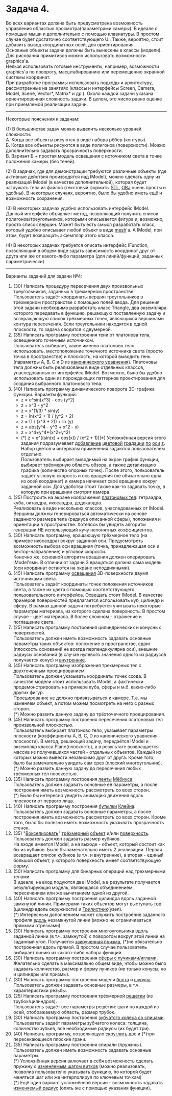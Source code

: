 # Задача 4.

Во всех вариантах должна быть предусмотрена возможность управления областью просмотра(параметрами камеры). В идеале с помощью мыши и дополнительно с помощью клавиатуры. В простом случае будет достаточно соответствующего UI. Также, вероятно, стоит добавить вывод координатных осей, для ориентирования.  
Основные объекты задачи должны быть вынесены в классы (модели).  
Для рисования примитивов можно использовать возможности graphics'а.  
Нельзя использовать готовые инструменты, например, возможности graphics'а по повороту, масштабированию или перемещению экранной системы координат.  
При разработке программы использовать подходы и архитектуру, рассмотренные на занятиях (классы и интерфейсы Screen, Camera, Model, Scene, Vector*, Matrix* и др.).
Около каждой задачи указана ориентировочная сложность задачи. В целом, это число равно оценке при приемлемой реализации задачи.

* * *

Некоторые пояснения к задачам:

(1) В большинстве задач можно выделить несколько уровней сложности:  
А. Когда все объекты рисуются в виде набора рёбер (контуры).  
Б. Когда все объекты рисуются в виде полигонов (поверхности). Можно дополнительно задавать прозрачность поверхности.  
В. Вариант Б + простая модель освещения с источником света в точке положения камеры (без теней).

(2) В задачах, где для демонстрации требуются различные объекты (где активные действия производятся над IModel), можно сделать одну из реализаций IModel (в качестве дополнительной), которая будет загружать тела из файлов (текстовый форматы [STL](https://ru.wikipedia.org/wiki/STL_(%D1%84%D0%BE%D1%80%D0%BC%D0%B0%D1%82_%D1%84%D0%B0%D0%B9%D0%BB%D0%B0)), [OBJ](https://ru.wikipedia.org/wiki/Obj) очень просты и удобны). В некоторых случаях, вероятно, было бы удобно иметь ещё и возможность сохранения.

(3) В некоторых задачах удобно использовать интерфейс IModel. Данный интерфейс объявляет метод, позволяющий получить список полигонов/треугольников, которыми описывается фигура и, возможно, просто список вершин. Может быть есть смысл разработать класс, который удобно описывает любой объект в виде [mesh](https://ru.wikipedia.org/wiki/%D0%9F%D0%BE%D0%BB%D0%B8%D0%B3%D0%BE%D0%BD%D0%B0%D0%BB%D1%8C%D0%BD%D0%B0%D1%8F_%D1%81%D0%B5%D1%82%D0%BA%D0%B0)'а. А IModel, при этом, будет возвращать экземпляр этого класса.

(4) В некоторых задачах требуется описать интерфейс IFunction, позволяющий в общем виде задать зависимость координат друг от друга или же от какого-либо параметра (для линий/функций, заданных параметрически)

* * *

Варианты заданий для задачи №4:

1.  (30) Написать процедуру пересечения двух произвольных треугольников, заданных в трехмерном пространстве.  
    Пользователь задаёт координаты вершин треугольников в трёхмерном пространстве с помощью полей ввода. Для решения этой задачи необходимо разработать класс Triangle, два экземпляра которого передавать в функцию, решающую поставленную задачу и возвращающую список трёхмерных точек, являющихся вершинами контура пересечения. Если треугольники находятся в одной плоскости, то задача сводится к двумерной.
2.  (35) Написать программу построения тени от платонова тела, освещенного точечным источником.  
    Пользователь выбирает, какое именно платоново тело использовать, местоположение точечного источника света (просто точка в пространстве) и плоскость, на которой выводить тень (параметры A, B, C и D из [канонического уравнения](https://www.google.ru/search?newwindow=1&ei=wti1XZHcNceKmwXihJbgCQ&q=%D0%BA%D0%B0%D0%BD%D0%BE%D0%BD%D0%B8%D1%87%D0%B5%D1%81%D0%BA%D0%BE%D0%B5+%D1%83%D1%80%D0%B0%D0%B2%D0%BD%D0%B5%D0%BD%D0%B8%D0%B5+%D0%BF%D0%BB%D0%BE%D1%81%D0%BA%D0%BE%D1%81%D1%82%D0%B8&oq=%D0%BA%D0%B0%D0%BD%D0%BE%D0%BD%D0%B8%D1%87%D0%B5%D1%81%D0%BA%D0%BE%D0%B5+%D1%83%D1%80%D0%B0%D0%B2%D0%BD%D0%B5%D0%BD%D0%B8%D0%B5+%D0%BF%D0%BB%D0%BE%D1%81&gs_l=psy-ab.3.0.0l2j0i22i30l8.353091.80606437..80607158...0.2..0.167.1661.18j1......0....1..gws-wiz.....0..0i71j0i131j0i10i1j0i1j0i10i1i42j0i10j0i10i30j0i131i67j0i67.C6P4hAY0dYI)). Платоновы тела должны быть реализованы в виде отдельных классов, унаследованных от интерфейса IModel. Возможно, было бы удобно использовать один из порождающих паттернов проектирования для создания выбранного платонового тела.
3.  (40) Написать программу динамического поворота 3D-графика функции. Варианты функций:
    *   z = e^sin(x*3) - cos (y^2)
    *   z = x^3 - y^2
    *   z = x^(1/3) * sin(y)
    *   z = ln(x^2 + 1) / (y^2 + 2)
    *   z = (1 / (x^3 + 2)) + ln (y)
    *   z = abs(y^4 - y^3 + x^2 - x)
    *   z = x^4+y^4*(x^2+y^2)
    *   (\*) z = e^((sin(x) + cos(x)) / (x^2 + 1))(*) Усложнённая версия этого задания подразумевает [добавление](https://i.stack.imgur.com/LIwi5.png) [цветовой](https://sourceforge.net/p/gnuplot/feature-requests/_discuss/thread/7d6f49d1/0915/attachment/graphene_specular2_small.png) [градации](https://www.researchgate.net/profile/Chanchal_Barman/publication/327336589/figure/download/fig5/AS:665530616786944@1535686272579/Color-online-Left-Ab-initio-3D-band-structure-of-Sr3BiN-Right-Closer-view-of-the.png) [по](https://3.bp.blogspot.com/-gGA-OfOTy4o/Vs1bGZd--FI/AAAAAAAABw8/AH84hgg1CdE/s1600/surface.png) [оси](https://encrypted-tbn0.gstatic.com/images?q=tbn:ANd9GcSpv4toDT1V7usgG-JjcKxfR7VBLGUoMfThLX7Und1zxhs9zWnR&s) [z](https://miro.medium.com/max/575/1*J0VmAEUL0zXGvuSICg700Q.png). Набор цветов и интервалы применения задаются пользователем отдельно.  
    Пользователь выбирает выводимый на экран график функции, выбирает трёхмерную область обзора, а также детализацию графика (количество опорных точек). После этого, пользователь задаёт угловую скорость и ось вращения (не обязательно одна из осей координат) и камера начинает своё вращение вокруг заданной оси. Для удобства стоит также как-то задавать точку, в которую при вращении смотрит камера.
4.  (25) Построить на экране изображения [платоновых тел](https://ru.wikipedia.org/wiki/%D0%9F%D1%80%D0%B0%D0%B2%D0%B8%D0%BB%D1%8C%D0%BD%D1%8B%D0%B9_%D0%BC%D0%BD%D0%BE%D0%B3%D0%BE%D0%B3%D1%80%D0%B0%D0%BD%D0%BD%D0%B8%D0%BA): тетраэдра, куба, октаэдра, икосаэдра, додекаэдра.  
    Реализовать в виде нескольких классов, унаследованных от IModel. Вершины должны генерироваться автоматически на основе заданного размера тела (радиуса описанной сферы), положения и ориентации в пространстве. Хотелось бы увидеть алгоритм генерации НЕ использующий кучу непонятных коэффициентов.
5.  (30) Написать программу, вращающую трёхмерное тело (на примере икосаэдра) вокруг заданной оси. Предусмотреть возможность выбора оси вращения (точка, принадлежащая оси и вектор-направление) и угловой скорости.  
    Конечно же, основной алгоритм вращения должен оперировать IModel'ями. В отличии от задачи 3 вращаться должна сама модель (оси координат остаются на экране неподвижными).
6.  (45) Написать программу [освещения](http://grafika.me/node/344) 3D-поверхности двумя источниками света.  
    Пользователь задаёт координаты точек положения источников света, а также их цвета с помощью соответствующего пользовательского интерфейса. Освещать стоит IModel. В качестве примеров поверхностей предлагается использовать куб, цилиндр и сферу. В рамках данной задачи потребуется учитывать некоторые параметры материала, из которого сделана поверхность. В простом случае - цвет материала. В более сложном - отражение и поглащение света.
7.  (25) Написать программу построения цилиндрических и конусных поверхностей.  
    Пользователь должен иметь возможность задавать основные параметры таких объектов: положение в пространстве, сдвиг (плоскость оснований не всегда перпендикулярна оси), внешние радиусы оснований (в случае нулевого значения одного из радиусов получается конус) и [внутренние](http://omtc-russia.ru/wp-content/uploads/2013/04/vtulka-konicheskaya-7272-bison-bial.jpg).
8.  (45) Написать программу изображения трехмерных тел с двухточечным проецированием.  
    Пользователь должен указывать координаты точек схода. В качестве модели стоит использовать IModel, а фактически продемонстрировать на примере куба, сферы и м.б. каких-либо других фигур.  
    Проецирование не должно привязываться к камере. Т.е. мы изменяем объект, а потом можем посмотреть на него с разных сторон.  
    (\*) Можно развить данную задачу до трёхточечного проецирования.
9.  (45) Написать программу построения пересечения платоновых тел произвольной плоскостью.  
    Пользователь выбирает платоново тело, указывает параметры плоскости (коэффициенты A, B, C, D из канонического уравнения плоскости). В метод, решающий задачу, передаётся IModel и экземпляр класса Plane(плоскость), а в результате возвращается массив из получившихся частей - отдельных объектов. Каждый из которых можно вывести независимо друг от друга. Кроме того, было бы замечательно увидеть сам срез (плоский многоугольник).  
    (\*) Можно развить данную задачу до пересечения любых трёхмерных тел плоскостью.
10.  (35) Написать программу построения [ленты](https://ru.wikipedia.org/wiki/%D0%9B%D0%B5%D0%BD%D1%82%D0%B0_%D0%9C%D1%91%D0%B1%D0%B8%D1%83%D1%81%D0%B0) [Мёбиуса](https://www.google.ru/search?newwindow=1&biw=1366&bih=654&tbm=isch&sa=1&ei=OzG3XdmOM-3amwWM0o2wAg&q=%D0%BB%D0%B5%D0%BD%D1%82%D0%B0+%D0%BC%D1%91%D0%B1%D0%B8%D1%83%D1%81%D0%B0&oq=%D0%BB%D0%B5%D0%BD%D1%82%D0%B0+%D0%BC%D1%91%D0%B1%D0%B8%D1%83%D1%81%D0%B0&gs_l=img.3..0j0i5i30l3j0i24l6.166798.169621..170398...0.0..0.140.935.12j1......0....1..gws-wiz-img.......0i67.7Rm9vtdc634&ved=0ahUKEwiZmP3XyL_lAhVt7aYKHQxpAyYQ4dUDCAY&uact=5).  
    Пользователь должен задавать основные её параметры, а после построения иметь возможность рассмотреть со всех сторон.  
    (\*) Было бы интересно увидеть анимацию движения вдоль плоскости от первого лица.
11.  (40) Написать программу построения [бутылки](https://ru.wikipedia.org/wiki/%D0%91%D1%83%D1%82%D1%8B%D0%BB%D0%BA%D0%B0_%D0%9A%D0%BB%D0%B5%D0%B9%D0%BD%D0%B0) [Клейна](https://www.google.ru/search?q=%D0%B1%D1%83%D1%82%D1%8B%D0%BB%D0%BA%D0%B0+%D0%BA%D0%BB%D0%B5%D0%B9%D0%BD%D0%B0&newwindow=1&source=lnms&tbm=isch&sa=X&ved=0ahUKEwihivCOzL_lAhWV7KYKHbtRBvcQ_AUIESgB&biw=1366&bih=654).  
    Пользователь должен задавать основные параметры, а после построения иметь возможность рассмотреть со всех сторон. Кроме того, было бы полезно иметь возможность указывать прозрачность стенок.
12.  (35) "[Вокселизовать](http://img.3dyuriki.com/11.11/sfera-iz-vokselei-v-zbrush.png)" [трёхмерный](http://kayrosblog.ru/wp-content/uploads/2019/01/Voksel-kirpich-dlya-trehmernoj-grafiki.jpg) [объект](https://t4.ftcdn.net/jpg/01/66/39/15/500_F_166391591_kqNbJAmwCHLaGDP7QOaj2u3yoCoFTMM3.jpg) и/или [поверхность](https://media.istockphoto.com/vectors/3d-voxel-heatmap-vector-id660591286). Пользователь должен задавать размер кубиков.  
    На входе имеется IModel, а на выходе - объект, который состоит как бы из кубиков. Было бы замечательно иметь 2 реализации. Первая возвращает список кубиков (в т.ч. и внутренние), а вторая - единый большой объект, у которого поверхность имеет соответствующую форму.
13.  (50) Написать программу для бинарных операций над трехмерными телами.  
    В идеале, на вход подуются две IModel, а в результате получается результирующая модель, являющаяся объединением, пересечением или же вычитанием одной из другой.
14.  (40) Написать программу построения цилиндра вдоль заданной замкнутой линии. Примерами таких объектов могут выступать [тор](https://upload.wikimedia.org/wikipedia/commons/1/17/Torus.png) (цилиндр вдоль окружности) и [Трилистник](https://ru.wikipedia.org/wiki/%D0%A2%D1%80%D0%B8%D0%BB%D0%B8%D1%81%D1%82%D0%BD%D0%B8%D0%BA_(%D1%83%D0%B7%D0%B5%D0%BB))(узел).  
    (\*) Интересным дополнением может служить построение заданного профиля [вдоль](https://helpx.adobe.com/ru/illustrator/using/creating-3d-objects/_jcr_content/main-pars/image_1.img.png/rs_32.png) незамкнутой линии (можно не ограничиваться прямыми отрезками).
15.  (30) Написать программу построения многоугольника вдоль заданной линии (в т.ч. замкнутой) с поворотом вокруг этой линии на заданный угол. Получается [закрученная призма](https://encrypted-tbn0.gstatic.com/images?q=tbn:ANd9GcQvBoZ2DoS9zl4E_U4OmzRMxIzCi6NjS89TI9w8rM_OxvCwQCdO&s), (\*)не обязательно построенная вдоль прямой. В простом случае пользователь выбирает линию из какого-либо набора функций.
16.  (30) Написать программу построения [сферы с лучиками/иглами](https://sc01.alicdn.com/kf/HTB1Y5PoKVXXXXa4XXXXq6xXFXXXa/Magnetic-Hand-Acupuncture-Ball-Needle-Massage.jpg_350x350.jpg).  
    Желательно сделать в максимально общем виде, чтобы можно было задавать количество, размер и форму лучиков (не только конусы, но и цилиндры или призмы).
17.  (30) Написать программу построения модели [болта](https://static.turbosquid.com/Preview/2014/07/10__16_23_51/Hex_bolt_small_1.jpg70b7d2b1-7c1b-4b31-abd1-dfdc0b097dd3Original.jpg) и [шурупа](https://b.3ddd.ru/media/cache/sky_gallery_preview_mid_resize_ru/model_images/0000/0000/0043/43003.526dd1f4dfec2.jpeg).  
    Пользователь должен задавать основные размеры, в т.ч. характеристики резьбы.
18.  (25) Написать программу построения трёхмерной [решётки](https://st3.depositphotos.com/1002927/14834/v/1600/depositphotos_148343629-stock-illustration-3d-cube-with-connected-dots.jpg) (из трубок/цилиндров).  
    Пользователь задаёт все параметры решётки: шаги по каждой из осей, отображаемую область, размер трубок.
19.  (30) Написать программу построения [зубчатого колеса со спицами](https://stankiexpert.ru/wp-content/uploads/2018/10/zubchatoe-koleso-3.jpg).  
    Пользователь задаёт параметры зубчатого колеса: толщина, количество зубьев, все необходимые радиусы (их будет три).
20.  (40) Написать программу, позволяющую [скруглить](https://repetitor3d.ru/wp-content/uploads/2016/12/ugly2.jpg) две и (\*)три пересекающиеся плоские грани.
21.  (35) Написать программу построения спирали (пружины). Пользователь должен иметь возможность задавать основные параметры.  
    (\*) Усложнённая версия включает в себя возможность сделать пружину с [изменяемым шагом витков](https://st3.depositphotos.com/1760000/19194/i/1600/depositphotos_191943478-stock-photo-metal-spring-3d.jpg) (можно реализовать, позволив пользователю указывать функцию, по которой будет меняться шаг или же интерполируя по ключевым точкам)  
    (\*) Ещё один вариант усложнённой версии - возможность задавать [изменяемый радиус](https://img1.wbstatic.net/large/new/8140000/8147229-1.jpg) (опять же с помощью указания функции).
